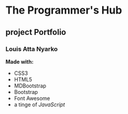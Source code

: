 # The Programmer's Hub
## project Portfolio
### Louis Atta Nyarko

**Made with:**
- CSS3
- HTML5
- MDBootstrap
- Bootstrap
- Font Awesome
- a tinge of *JavaScript*
